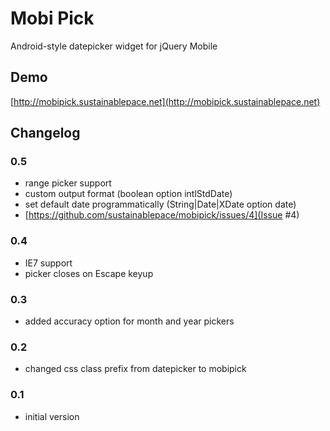 Mobi Pick
=========

Android-style datepicker widget for jQuery Mobile

Demo
----

[http://mobipick.sustainablepace.net](http://mobipick.sustainablepace.net)

Changelog
---------

### 0.5 ###
* range picker support
* custom output format (boolean option intlStdDate)
* set default date programmatically (String|Date|XDate option date)
* [https://github.com/sustainablepace/mobipick/issues/4](Issue #4)

### 0.4 ###

* IE7 support
* picker closes on Escape keyup

### 0.3 ###

 * added accuracy option for month and year pickers

### 0.2 ###

 * changed css class prefix from datepicker to mobipick

### 0.1 ###

 * initial version


